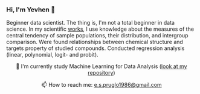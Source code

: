 ### Hi, I'm Yevhen 👋
Beginner data scientist.
The thing is, I'm not a total beginner in data science. In my scientific <a href='https://scholar.google.com/citations?user=kdQk3MkAAAAJ&hl=ru'>works</a>, I use knowledge about the measures of the central tendency of sample populations, their distribution, and intergroup comparison. Were found relationships between chemical structure  and  targets property of studied compounds. Conducted regression analysis (linear, polynomial, logit- and probit).



<p align='center'>
   🌱 I'm currently study Machine Learning for Data Analysis (<a href = "https://github.com/pruhlo/notes-for-Data-Science">look at my repository</a>)
</p>
<p align='center'>
   📫 How to reach me: <a href='mailto:e.s.pruglo1986@gmail.com'>e.s.pruglo1986@gmail.com</a>
</p>

<!--
**pruhlo/pruhlo** is a ✨ _special_ ✨ repository because its `README.md` (this file) appears on your GitHub profile.

Here are some ideas to get you started:

- 🔭 I’m currently working on ...
- 🌱 I’m currently learning ...
- 👯 I’m looking to collaborate on ...
- 🤔 I’m looking for help with ...
- 💬 Ask me about ...
- 📫 How to reach me: ...
- 😄 Pronouns: ...
- ⚡ Fun fact: ...
-->
